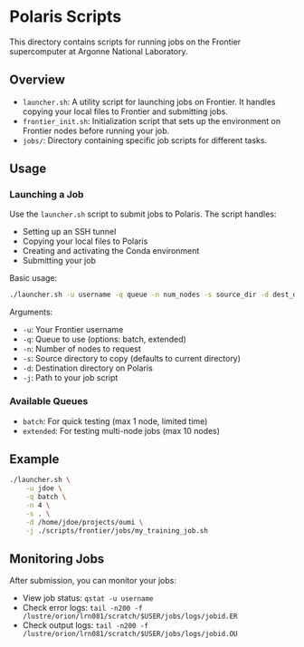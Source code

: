 # Polaris Scripts

This directory contains scripts for running jobs on the Frontier supercomputer at Argonne National Laboratory.

## Overview

- `launcher.sh`: A utility script for launching jobs on Frontier. It handles copying your local files to Frontier and submitting jobs.
- `frontier_init.sh`: Initialization script that sets up the environment on Frontier nodes before running your job.
- `jobs/`: Directory containing specific job scripts for different tasks.

## Usage

### Launching a Job

Use the `launcher.sh` script to submit jobs to Polaris. The script handles:
- Setting up an SSH tunnel
- Copying your local files to Polaris
- Creating and activating the Conda environment
- Submitting your job

Basic usage:
```bash
./launcher.sh -u username -q queue -n num_nodes -s source_dir -d dest_dir -j job_script
```

Arguments:
- `-u`: Your Frontier username
- `-q`: Queue to use (options: batch, extended)
- `-n`: Number of nodes to request
- `-s`: Source directory to copy (defaults to current directory)
- `-d`: Destination directory on Polaris
- `-j`: Path to your job script


### Available Queues

- `batch`: For quick testing (max 1 node, limited time)
- `extended`: For testing multi-node jobs (max 10 nodes)

## Example

```bash
./launcher.sh \
    -u jdoe \
    -q batch \
    -n 4 \
    -s . \
    -d /home/jdoe/projects/oumi \
    -j ./scripts/frontier/jobs/my_training_job.sh
```

## Monitoring Jobs

After submission, you can monitor your jobs:
- View job status: `qstat -u username`
- Check error logs: `tail -n200 -f /lustre/orion/lrn081/scratch/$USER/jobs/logs/jobid.ER`
- Check output logs: `tail -n200 -f /lustre/orion/lrn081/scratch/$USER/jobs/logs/jobid.OU`
